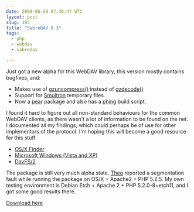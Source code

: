 ```yaml
---
date: 2008-06-29 07:36:47 UTC
layout: post
slug: 193
title: "SabreDAV 0.3"
tags:
  - php
  - webdav
  - sabredav

---
```

Just got a new alpha for this WebDAV library, this version mostly contains bugfixes, and:

* Makes use of [gzuncompress()][1] instead of [gzdecode()][2]
* Support for [Smultron][3] temporary files.
* Now a [pear][4] package and also has a [phing][5] build script.

I found it hard to figure out all non-standard behaviours for the common WebDAV
clients, as there wasn't a lot of information to be found on the net. I
documented all my findings, which could perhaps be of use for other implementors
of the protocol. I'm hoping this will become a good resource for this stuff.

* [OS/X Finder][6]
* [Microsoft Windows (Vista and XP)][7]
* [DavFS/2][8]

The package is still very much alpha state. [Theo][9] reported a segmentation
fault while running the package on OS/X + Apache2 + PHP 5.2.5. My own testing
environment is Debian Etch + Apache 2 + PHP 5.2.0-8+etch11, and I got some
good results there.

[Download here][10]

[1]: http://ca3.php.net/gzuncompress
[2]: http://ca3.php.net/gzdecode
[3]: http://smultron.sourceforge.net/
[4]: http://pear.php.net/
[5]: http://phing.info/trac/
[6]: http://sabre.io/dav/clients/finder/
[7]: http://sabre.io/dav/clients/windows/
[8]: http://sabre.io/dav/clients/davfs/
[9]: http://blog.iconara.net/
[10]: https://github.com/fruux/sabre-dav/releases/
